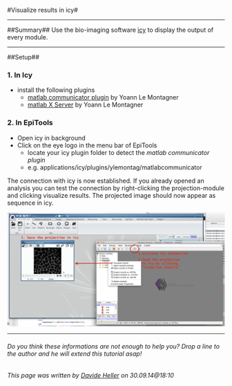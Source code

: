 #Visualize results in icy#

---------------------------------------
##Summary##
Use the bio-imaging software [icy](http://icy.bioimageanalysis.org) to display the output of every module.

---------------------------------------
##Setup##

### 1. In Icy

* install the following plugins
	* [matlab communicator plugin](http://icy.bioimageanalysis.org/plugin/Matlab_communicator) by Yoann Le Montagner
	* [matlab X Server](http://icy.bioimageanalysis.org/plugin/Matlab_X_server) by Yoann Le Montagner
	

### 2. In EpiTools
* Open icy in background
* Click on the eye logo in the menu bar of EpiTools
	* locate your icy plugin folder to detect the _matlab communicator plugin_
	* e.g. applications/icy/plugins/ylemontag/matlabcommunicator

The connection with icy is now established. If you already opened an analysis you can test the connection by right-clicking the projection-module and clicking visualize results. The projected image should now appear as sequence in icy.

![SourceTree_BranchCheckout](../../Images/matlab/send_to_icy.png)

---------------------------------------
######  Do you think these informations are not enough to help you? Drop a line to the author and he will extend this tutorial asap!

###### This page was written by [Davide Heller](mailto:davide.heller@imls.uzh.ch) on 30.09.14@18:10


<script type="text/javascript" src="http://imls-bg-jira.uzh.ch:8080/s/dec35b3786a7548dc4b26192f22b864e-T/en_USbjk9py/64014/4/1.4.24/_/download/batch/com.atlassian.jira.collector.plugin.jira-issue-collector-plugin:issuecollector/com.atlassian.jira.collector.plugin.jira-issue-collector-plugin:issuecollector.js?locale=en-US&collectorId=dab092eb"></script>

<script>
  (function(i,s,o,g,r,a,m){i['GoogleAnalyticsObject']=r;i[r]=i[r]||function(){
  (i[r].q=i[r].q||[]).push(arguments)},i[r].l=1*new Date();a=s.createElement(o),
  m=s.getElementsByTagName(o)[0];a.async=1;a.src=g;m.parentNode.insertBefore(a,m)
  })(window,document,'script','//www.google-analytics.com/analytics.js','ga');

  ga('create', 'UA-55332946-1', 'auto');
  ga('send', 'pageview');

</script>